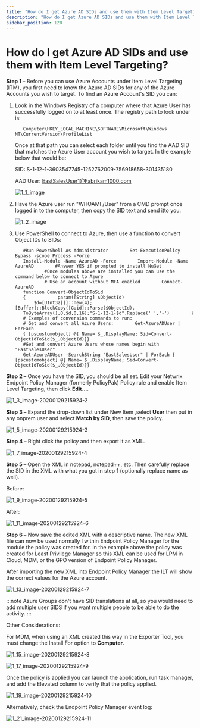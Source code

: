 ```yaml
---
title: "How do I get Azure AD SIDs and use them with Item Level Targeting?"
description: "How do I get Azure AD SIDs and use them with Item Level Targeting?"
sidebar_position: 120
---
```


# How do I get Azure AD SIDs and use them with Item Level Targeting?

**Step 1 –** Before you can use Azure Accounts under Item Level Targeting (ITM), you first need to
know the Azure AD SIDs for any of the Azure Accounts you wish to target. To find an Azure Account's
SID you can:

1. Look in the Windows Registry of a computer where that Azure User has successfully logged on to at
   least once. The registry path to look under is:

   ```
      Computer\HKEY_LOCAL_MACHINE\SOFTWARE\Microsoft\Windows NT\CurrentVersion\ProfileList
   ```

   Once at that path you can select each folder until you find the AAD SID that matches the Azure
   User account you wish to target. In the example below that would be:

   SID: S-1-12-1-3603547745-1252762009-756918658-301435180

   AAD User: [EastSalesUser1@Fabrikam1000.com](mailto:EastSalesUser1@Fabrikam1000.com)

   ![1_1_image](/images/endpointpolicymanager/itemleveltargeting/1_1_image.webp)

2. Have the Azure user run "WHOAMI /User" from a CMD prompt once logged in to the computer, then
   copy the SID text and send itto you.

   ![1_2_image](/images/endpointpolicymanager/itemleveltargeting/1_2_image.webp)

3. Use PowerShell to connect to Azure, then use a function to convert Object IDs to SIDs:

   ```
      #Run PowerShell As Administrator        Set-ExecutionPolicy Bypass -scope Process -Force         
      Install-Module -Name AzureAD -Force        Import-Module -Name AzureAD        #Answer YES if prompted to install NuGet
              #Once modules above are installed you can use the command below to connect to Azure        
              # Use an account without MFA enabled        Connect-AzureAD 
      function Convert-ObjectIdToSid        
      {            param([String] $ObjectId)
          $d=[UInt32[]]::new(4);[Buffer]::BlockCopy([Guid]::Parse($ObjectId).
      ToByteArray(),0,$d,0,16);"S-1-12-1-$d".Replace(' ','-')        }
      # Examples of conversion commands to run:        
      # Get and convert all Azure Users:        Get-AzureADUser | ForEach 
      { [pscustomobject] @{ Name= $_.DisplayName; Sid=Convert-ObjectIdToSid($_.ObjectId)}}
      #Get and convert Azure Users whose names begin with "EastSalesUser"        
      Get-AzureADUser -SearchString "EastSalesUser" | ForEach { [pscustomobject] @{ Name= $_.DisplayName; Sid=Convert-ObjectIdToSid($_.ObjectId)}}

   ```

**Step 2 –** Once you have the SID, you should be all set. Edit your Netwrix Endpoint Policy Manager
(formerly PolicyPak) Policy rule and enable Item Level Targeting, then click **Edit…**.

![1_3_image-20200129215924-2](/images/endpointpolicymanager/itemleveltargeting/1_3_image-20200129215924-2.webp)

**Step 3 –** Expand the drop-down list under New Item ,select **User** then put in any onprem user
and select **Match by SID**, then save the policy.

![1_5_image-20200129215924-3](/images/endpointpolicymanager/itemleveltargeting/1_5_image-20200129215924-3.webp)

**Step 4 –** Right click the policy and then export it as XML.

![1_7_image-20200129215924-4](/images/endpointpolicymanager/itemleveltargeting/1_7_image-20200129215924-4.webp)

**Step 5 –** Open the XML in notepad, notepad++, etc. Then carefully replace the SID in the XML with
what you got in step 1 (optionally replace name as well).

Before:

![1_9_image-20200129215924-5](/images/endpointpolicymanager/itemleveltargeting/1_9_image-20200129215924-5.webp)

After:

![1_11_image-20200129215924-6](/images/endpointpolicymanager/itemleveltargeting/1_11_image-20200129215924-6.webp)

**Step 6 –** Now save the edited XML with a descriptive name. The new XML file can now be used
normally l within Endpoint Policy Manager for the module the policy was created for. In the example
above the policy was created for Least Privilege Manager so this XML can be used for LPM in Cloud,
MDM, or the GPO version of Endpoint Policy Manager.

After importing the new XML into Endpoint Policy Manager the ILT will show the correct values for
the Azure account.

![1_13_image-20200129215924-7](/images/endpointpolicymanager/itemleveltargeting/1_13_image-20200129215924-7.webp)

:::note
Azure Groups don't have SID translations at all, so you would need to add multiple user
SIDS if you want multiple people to be able to do the activity.
:::


Other Considerations:

For MDM, when using an XML created this way in the Exporter Tool, you must change the Install For
option to **Computer**.

![1_15_image-20200129215924-8](/images/endpointpolicymanager/itemleveltargeting/1_15_image-20200129215924-8.webp)

![1_17_image-20200129215924-9](/images/endpointpolicymanager/itemleveltargeting/1_17_image-20200129215924-9.webp)

Once the policy is applied you can launch the application, run task manager, and add the Elevated
column to verify that the policy applied.

![1_19_image-20200129215924-10](/images/endpointpolicymanager/itemleveltargeting/1_19_image-20200129215924-10.webp)

Alternatively, check the Endpoint Policy Manager event log:

![1_21_image-20200129215924-11](/images/endpointpolicymanager/itemleveltargeting/1_21_image-20200129215924-11.webp)
